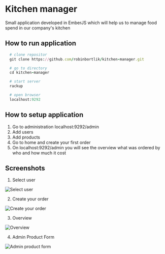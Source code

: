 # Kitchen manager

Small application developed in EmberJS which will help us to manage food spend in our company's kitchen

## How to run application

```ruby
  # clone repositor
  git clone https://github.com/robinbortlik/kitchen-manager.git

  # go to directory
  cd kitchen-manager

  # start server
  rackup

  # open browser
  localhost:9292
```

## How to setup application

1. Go to administration localhost:9292/admin
2. Add users
3. Add products
4. Go to home and create your first order
5. On localhost:9292/admin you will see the overview what was ordered by who and how much it cost

## Screenshots
1. Select user
<img src="https://s3.amazonaws.com/robinbortlik_github/Kitchen+Manager+1.png" alt="Select user">

2. Create your order
<img src="https://s3.amazonaws.com/robinbortlik_github/Kitchen+Manager+2.png" alt="Create your order">

3. Overview
<img src="https://s3.amazonaws.com/robinbortlik_github/Kitchen+Manager+3.png" alt="Overview">

4. Admin Product Form
<img src="https://s3.amazonaws.com/robinbortlik_github/Kitchen+Manager+7.png" alt="Admin product form">
